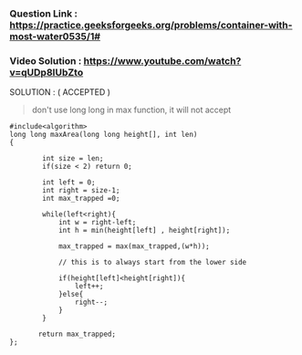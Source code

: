 ### Question Link : https://practice.geeksforgeeks.org/problems/container-with-most-water0535/1# <br>

### Video Solution : https://www.youtube.com/watch?v=qUDp8IUbZto <br>

SOLUTION : ( ACCEPTED )

> don't use long long in max function, it will not accept

```
#include<algorithm>
long long maxArea(long long height[], int len)
{
    
        int size = len;
        if(size < 2) return 0;
        
        int left = 0;
        int right = size-1;
        int max_trapped =0; 
        
        while(left<right){
            int w = right-left;
            int h = min(height[left] , height[right]);
            
            max_trapped = max(max_trapped,(w*h));
            
            // this is to always start from the lower side
            
            if(height[left]<height[right]){
                left++;
            }else{
                right--;
            }
        }
        
       return max_trapped;
};
```
